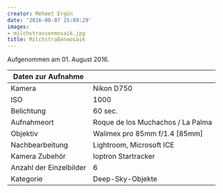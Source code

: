 ```yaml
---
creator: Mehmet Ergün
date: '2016-08-07 15:09:29'
images:
- milchstrassenmosaik.jpg
title: Milchstraßenmosaik
---
```

Aufgenommen am 01. August 2016.

| Daten zur Aufnahme | |
| - | - |
| Kamera | Nikon D750 |
| ISO | 1000 |
| Belichtung | 60 sec. |
| Aufnahmeort | Roque de los Muchachos / La Palma |
| Objektiv | Walimex pro 85mm f/1.4 [85mm] |
| Nachbearbeitung | Lightroom, Microsoft ICE |
| Kamera Zubehör | Ioptron Startracker |
| Anzahl der Einzelbilder | 6 |
| Kategorie | Deep-Sky-Objekte |
